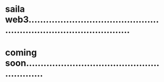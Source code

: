# saila web3........................................................................................
# coming soon...........................................................
